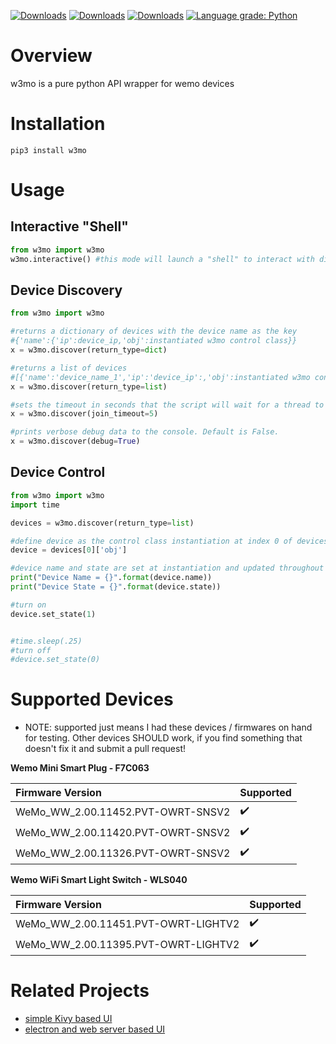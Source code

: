 <span>[![Downloads](https://pepy.tech/badge/w3mo)](https://pepy.tech/project/w3mo) 
[![Downloads](https://pepy.tech/badge/w3mo/month)](https://pepy.tech/project/w3mo/month)
[![Downloads](https://pepy.tech/badge/w3mo/week)](https://pepy.tech/project/w3mo/week)
[![Language grade: Python](https://img.shields.io/lgtm/grade/python/g/mghelton/w3mo.svg?logo=lgtm&logoWidth=18)](https://lgtm.com/projects/g/mghelton/w3mo/context:python)
</span>

# Overview

w3mo is a pure python API wrapper for wemo devices

# Installation
```pip3 install w3mo```

# Usage
## Interactive "Shell" 
```python
from w3mo import w3mo
w3mo.interactive() #this mode will launch a "shell" to interact with discovered devices on your network
```

##  Device Discovery
```python
from w3mo import w3mo

#returns a dictionary of devices with the device name as the key
#{'name':{'ip':device_ip,'obj':instantiated w3mo control class}}
x = w3mo.discover(return_type=dict)

#returns a list of devices
#[{'name':'device_name_1','ip':'device_ip':,'obj':instantiated w3mo control class}]
x = w3mo.discover(return_type=list)

#sets the timeout in seconds that the script will wait for a thread to join. This basically improves speed with the understanding that threads will still be running in the background if set too short. Default is 5s.
x = w3mo.discover(join_timeout=5)

#prints verbose debug data to the console. Default is False.
x = w3mo.discover(debug=True)
```

## Device Control
```python
from w3mo import w3mo
import time

devices = w3mo.discover(return_type=list)

#define device as the control class instantiation at index 0 of devices
device = devices[0]['obj']

#device name and state are set at instantiation and updated throughout use
print("Device Name = {}".format(device.name))
print("Device State = {}".format(device.state))

#turn on
device.set_state(1)


#time.sleep(.25)
#turn off
#device.set_state(0)
```

# Supported Devices

* NOTE: supported just means I had these devices / firmwares on hand for testing. Other devices SHOULD work, if you find something that doesn't fix it and submit a pull request!

<strong>Wemo Mini Smart Plug - F7C063</strong>

|Firmware Version                   |Supported          |
|:---                               |:---               |
|WeMo_WW_2.00.11452.PVT-OWRT-SNSV2  |:heavy_check_mark: |
|WeMo_WW_2.00.11420.PVT-OWRT-SNSV2  |:heavy_check_mark: |
|WeMo_WW_2.00.11326.PVT-OWRT-SNSV2  |:heavy_check_mark: |


<strong>Wemo WiFi Smart Light Switch - WLS040</strong>

|Firmware Version                       |Supported          |
|:---                                   |:---               |
|WeMo_WW_2.00.11451.PVT-OWRT-LIGHTV2    |:heavy_check_mark: |
|WeMo_WW_2.00.11395.PVT-OWRT-LIGHTV2    |:heavy_check_mark: |

# Related Projects
* [simple Kivy based UI]("https://www.github.com/mghelton/w3mo_kivy")
* [electron and web server based UI]("https://www.github.com/mghelton/w3mo_ui")